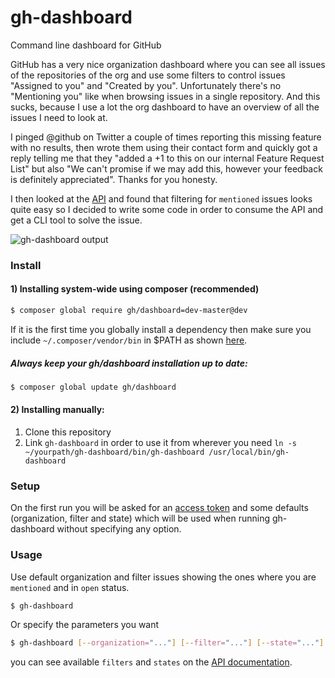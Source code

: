 gh-dashboard
============

Command line dashboard for GitHub

GitHub has a very nice organization dashboard where you can see all issues of the repositories of the org and use some filters to control issues
"Assigned to you" and "Created by you". Unfortunately there's no "Mentioning you" like when browsing issues in a single repository. And this sucks,
because I use a lot the org dashboard to have an overview of all the issues I need to look at.

I pinged @github on Twitter a couple of times reporting this missing feature with no results, then wrote them using their contact form and quickly
got a reply telling me that they "added a +1 to this on our internal Feature Request List" but also "We can't promise if we may add this, however
your feedback is definitely appreciated". Thanks for you honesty.

I then looked at the [API](https://developer.github.com/v3/issues/#list-issues) and found that filtering for `mentioned` issues looks quite easy so
I decided to write some code in order to consume the API and get a CLI tool to solve the issue.

![gh-dashboard output](https://dl.dropboxusercontent.com/u/6656849/gh-dashboard-1.png)

### Install

#### 1) Installing system-wide using composer (recommended)

```bash
$ composer global require gh/dashboard=dev-master@dev
```

If it is the first time you globally install a dependency then make sure
you include `~/.composer/vendor/bin` in $PATH as shown [here](http://getcomposer.org/doc/03-cli.md#global).

##### Always keep your gh/dashboard installation up to date:

```bash
$ composer global update gh/dashboard
```

#### 2) Installing manually:

 1. Clone this repository
 2. Link `gh-dashboard` in order to use it from wherever you need `ln -s ~/yourpath/gh-dashboard/bin/gh-dashboard /usr/local/bin/gh-dashboard`

### Setup
On the first run you will be asked for an [access token](https://github.com/blog/1509-personal-api-tokens) and some defaults (organization, filter 
and state) which will be used when running gh-dashboard without specifying any option.

### Usage

Use default organization and filter issues showing the ones where you are `mentioned` and in `open` status.
```bash
$ gh-dashboard
```

Or specify the parameters you want
```bash
$ gh-dashboard [--organization="..."] [--filter="..."] [--state="..."]
```

you can see available `filters` and `states` on the [API documentation](https://developer.github.com/v3/issues/#list-issues).
